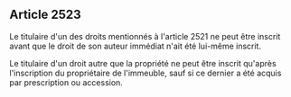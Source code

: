 Article 2523
----
Le titulaire d'un des droits mentionnés à l'article 2521 ne peut être inscrit
avant que le droit de son auteur immédiat n'ait été lui-même inscrit.

Le titulaire d'un droit autre que la propriété ne peut être inscrit qu'après
l'inscription du propriétaire de l'immeuble, sauf si ce dernier a été acquis par
prescription ou accession.
